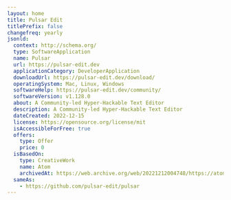 ```yaml
---
layout: home
title: Pulsar Edit
titlePrefix: false
changefreq: yearly
jsonld:
  context: http://schema.org/
  type: SoftwareApplication
  name: Pulsar
  url: https://pulsar-edit.dev
  applicationCategory: DeveloperApplication
  downloadUrl: https://pulsar-edit.dev/download/
  operatingSystem: Mac, Linux, Windows
  softwareHelp: https://pulsar-edit.dev/community/
  softwareVersion: v1.128.0
  about: A Community-led Hyper-Hackable Text Editor
  description: A Community-led Hyper-Hackable Text Editor
  dateCreated: 2022-12-15
  license: https://opensource.org/license/mit
  isAccessibleForFree: true
  offers:
    type: Offer
    price: 0
  isBasedOn:
    type: CreativeWork
    name: Atom
    archivedAt: https://web.archive.org/web/20221212004748/https://atom.io/
  sameAs:
    - https://github.com/pulsar-edit/pulsar
---
```

